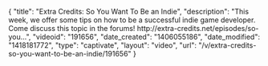 {
    "title": "Extra Credits: So You Want To Be an Indie",
    "description": "This week, we offer some tips on how to be a successful indie game developer. Come discuss this topic in the forums! http:\/\/extra-credits.net\/episodes\/so-you...",
    "videoid": "191656",
    "date_created": "1406055186",
    "date_modified": "1418181772",
    "type": "captivate",
    "layout": "video",
    "url": "\/v\/extra-credits-so-you-want-to-be-an-indie\/191656"
}